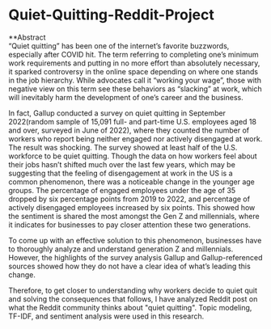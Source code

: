 # Quiet-Quitting-Reddit-Project

**Abstract <br>
“Quiet quitting” has been one of the internet’s favorite buzzwords, especially after COVID hit. The term referring to completing one’s minimum work requirements and putting in no more effort than absolutely necessary, it sparked controversy in the online space depending on where one stands in the job hierarchy. While advocates call it “working your wage”, those with negative view on this term see these behaviors as “slacking” at work, which will inevitably harm the development of one’s career and the business. 

In fact, Gallup conducted a survey on quiet quitting in September 2022(random sample of 15,091 full- and part-time U.S. employees aged 18 and over, surveyed in June of 2022), where they counted the number of workers who report being neither engaged nor actively disengaged at work. The result was shocking. The survey showed at least half of the U.S. workforce to be quiet quitting. Though the data on how workers feel about their jobs hasn’t shifted much over the last few years, which may be suggesting that the feeling of disengagement at work in the US is a common phenomenon, there was a noticeable change in the younger age groups. The percentage of engaged employees under the age of 35 dropped by six percentage points from 2019 to 2022, and percentage of actively disengaged employees increased by six points. This showed how the sentiment is shared the most amongst the Gen Z and millennials, where it indicates for businesses to pay closer attention these two generations. 

To come up with an effective solution to this phenomenon, businesses have to thoroughly analyze and understand generation Z and millennials. However, the highlights of the survey analysis Gallup and Gallup-referenced sources showed how they do not have a clear idea of what’s leading this change. 

Therefore, to get closer to understanding why workers decide to quiet quit and solving the consequences that follows, I have analyzed Reddit post on what the Reddit community thinks about "quiet quitting". Topic modeling, TF-IDF, and sentiment analysis were used in this research. 
